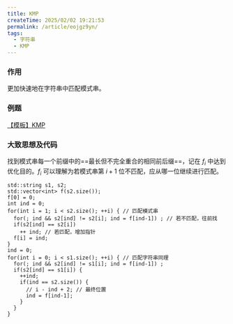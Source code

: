 ```yaml
---
title: KMP
createTime: 2025/02/02 19:21:53
permalink: /article/eojgz9yn/
tags:
  - 字符串
  - KMP
---
```


### 作用

更加快速地在字符串中匹配模式串。

### 例题

[【模板】KMP](https://www.luogu.com.cn/problem/P3375)

### 大致思想及代码
找到模式串每一个前缀中的==最长但不完全重合的相同前后缀==，记在 $f_i$ 中达到优化目的。$f_i$ 可以理解为若模式串第 $i+1$ 位不匹配，应从哪一位继续进行匹配。
```cpp{6-9,13-20}
std::string s1, s2;
std::vector<int> f(s2.size());
f[0] = 0;
int ind = 0;
for(int i = 1; i < s2.size(); ++i) { // 匹配模式串
  for(; ind && s2[ind] != s2[i]; ind = f[ind-1]) ; // 若不匹配，往前找
  if(s2[ind] == s2[i]) 
    ++ ind; // 若匹配，增加指针
  f[i] = ind;
}
ind = 0;
for(int i = 0; i < s1.size(); ++i) { // 匹配字符串同理
  for(; ind && s2[ind] != s1[i]; ind = f[ind-1]) ;
  if(s2[ind] == s1[i]) {
    ++ind;
    if(ind == s2.size()) {
      // i - ind + 2; // 最终位置
      ind = f[ind-1];
    }
  }
}
```
